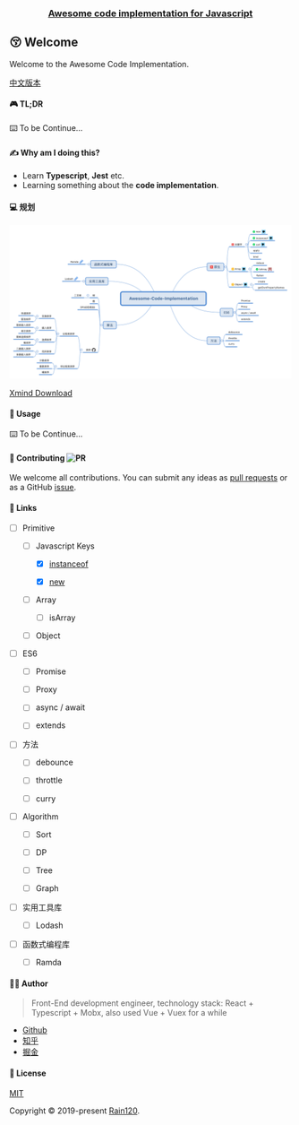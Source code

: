 <h3 align="center">
  <a href="https://github.com/Rain120/awesome-javascript-code-implementation">Awesome code implementation for Javascript</a>
</h3>

## 😚 Welcome

Welcome to the Awesome Code Implementation.

[中文版本](zh-CN.md)

#### 🎮 TL;DR

⌨️ To be Continue...

#### ✍ Why am I doing this?

- Learn **Typescript**, **Jest** etc.
- Learning something about the **code implementation**.

#### 💻 规划

<img src="plans.svg">

[Xmind Download](plans.xmind)

#### 🔨 Usage

⌨️ To be Continue...

#### 🤝 Contributing ![PR](https://img.shields.io/badge/PRs-Welcome-orange?style=flat-square&logo=appveyor)

We welcome all contributions. You can submit any ideas as [pull requests](https://github.com/Rain120/awesome-javascript-code-implementation/pulls) or as a GitHub [issue](https://github.com/Rain120/awesome-javascript-code-implementation/issues). 

#### 🔗 Links

- [ ] Primitive

  - [ ] Javascript Keys

    - [x] [instanceof](src/instanceof/README.md)

    - [x] [new](src/new/README.md)

  - [ ] Array

    - [ ] isArray

  - [ ] Object

- [ ] ES6

  - [ ] Promise

  - [ ] Proxy

  - [ ] async / await

  - [ ] extends

- [ ] 方法

  - [ ] debounce

  - [ ] throttle

  - [ ] curry

- [ ] Algorithm

  - [ ] Sort

  - [ ] DP

  - [ ] Tree

  - [ ] Graph

- [ ] 实用工具库

  - [ ] Lodash

- [ ] 函数式编程库

  - [ ] Ramda

#### 👨‍🏭 Author

> Front-End development engineer, technology stack: React + Typescript + Mobx, also used Vue + Vuex for a while

- [Github](https://github.com/Rain120)
- [知乎](https://www.zhihu.com/people/yan-yang-nian-hua-120/activities)
- [掘金](https://juejin.im/user/57c616496be3ff00584f54db)

#### 📝 License

[MIT](https://github.com/Rain120/awesome-javascript-code-implementation/blob/master/LICENSE)

Copyright © 2019-present [Rain120](https://github.com/Rain120).
